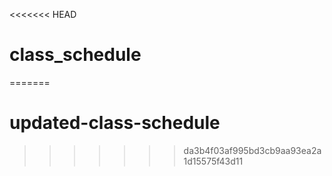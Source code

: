 <<<<<<< HEAD
# class_schedule
=======
# updated-class-schedule
>>>>>>> da3b4f03af995bd3cb9aa93ea2a1d15575f43d11
